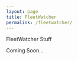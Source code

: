 ```yaml
---
layout: page
title: FleetWatcher
permalink: /fleetwatcher/
---
```

FleetWatcher Stuff

Coming Soon...
